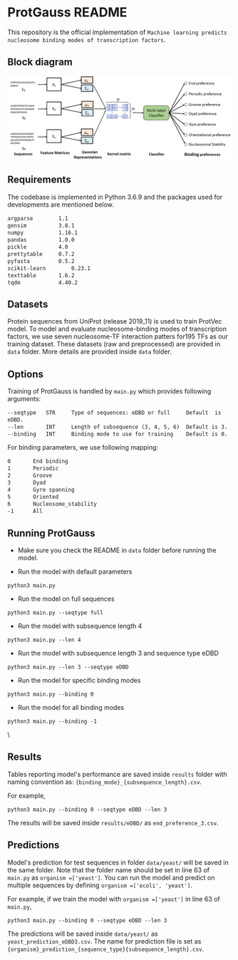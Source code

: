 # ProtGauss README
This repository is the official implementation of `Machine learning predicts nucleosome binding modes of transcription factors`.
## Block diagram
![Block diagram](images/model.png)

## Requirements
The codebase is implemented in Python 3.6.9 and the packages used for developments are mentioned below.

```
argparse 		1.1
gensim			3.8.1
numpy			1.16.1
pandas			1.0.0
pickle 			4.0
prettytable		0.7.2
pyfasta			0.5.2
scikit-learn		0.23.1
texttable		1.6.2
tqdm			4.40.2
```

## Datasets
Protein sequences from UniProt (release 2019_11) is used to train ProtVec model.  To model and evaluate nucleosome-binding modes of transcription factors, we use seven nucleosome-TF interaction patters for195 TFs as our training dataset. These datasets (raw and preprocessed) are provided in `data` folder.
More details are provided inside `data` folder.
## Options
Training of ProtGauss is handled by `main.py`  which provides following arguments:
```
--seqtype	STR		Type of sequences: eDBD or full 	Default  is eDBD.
--len		INT		Length of subsequence (3, 4, 5, 6)	Default is 3.	
--binding	INT		Binding mode to use for training 	Default is 0.
```
For binding parameters, we use following mapping:
```
0 		End binding
1 		Periodic
2 		Groove
3 		Dyad
4 		Gyre spanning
5 		Oriented
6 		Nucleosome_stability
-1 		All
```


## Running ProtGauss
- Make sure you check the README in `data` folder before running the model.

- Run the model with default parameters 

```train
python3 main.py
```

- Run the model on full sequences

```train
python3 main.py --seqtype full
```

- Run the model with subsequence length 4

```train
python3 main.py --len 4
```

- Run the model with subsequence length 3 and sequence type eDBD

```train
python3 main.py --len 3 --seqtype eDBD
```

 - Run the model for specific binding modes

```train
python3 main.py --binding 0
```


 - Run the model for all binding modes

```train
python3 main.py --binding -1
```

\

## Results
Tables reporting model's performance are saved inside `results` folder with naming convention as:
`{binding_mode}_{subsequence_length}.csv`.

For example,
```train
python3 main.py --binding 0 --seqtype eDBD --len 3
``` 
The results will be saved inside `results/eDBD/` as `end_preference_3.csv`.

## Predictions
Model's prediction for test sequences in folder `data/yeast/` will be saved in the same folder. 
Note that the folder name should be set in line 63 of `main.py` as `organism =['yeast']`. 
You can run the model and predict on multiple sequences by defining `organism =['ecoli', 'yeast']`.
   
For example, if we train the model with `organism =['yeast']` in line 63 of `main.py`,
```train
python3 main.py --binding 0 --seqtype eDBD --len 3
``` 
The predictions will be saved inside `data/yeast/` as `yeast_prediction_eDBD3.csv`. 
The name for prediction file is set as `{organism}_prediction_{sequence_type}{subsequence_length}.csv`. 
